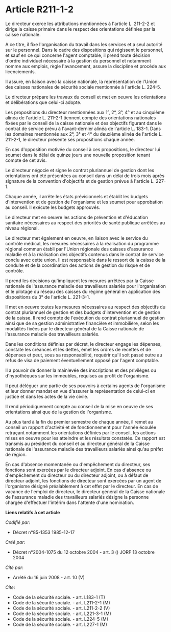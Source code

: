 # Article R211-1-2

Le directeur exerce les attributions mentionnées à l'article L. 211-2-2 et dirige la caisse primaire dans le respect des
orientations définies par la caisse nationale.

A ce titre, il fixe l'organisation du travail dans les services et a seul autorité sur le personnel. Dans le cadre des
dispositions qui régissent le personnel, et sauf en ce qui concerne l'agent comptable, il prend toute décision d'ordre
individuel nécessaire à la gestion du personnel et notamment nomme aux emplois, règle l'avancement, assure la discipline et
procède aux licenciements.

Il assure, en liaison avec la caisse nationale, la représentation de l'Union des caisses nationales de sécurité sociale
mentionnée à l'article L. 224-5.

Le directeur prépare les travaux du conseil et met en oeuvre les orientations et délibérations que celui-ci adopte.

Les propositions du directeur mentionnées aux 1°, 2°, 3°, 4° et au cinquième alinéa de l'article L. 211-2-1 tiennent compte
des orientations nationales fixées par le conseil de la caisse nationale et des objectifs figurant dans le contrat de service
prévu à l'avant-dernier alinéa de l'article L. 183-1. Dans les domaines mentionnés aux 2°, 3° et 4° du deuxième alinéa de
l'article L. 211-2-1, le directeur présente ses propositions chaque année.

En cas d'opposition motivée du conseil à ces propositions, le directeur lui soumet dans le délai de quinze jours une nouvelle
proposition tenant compte de cet avis.

Le directeur négocie et signe le contrat pluriannuel de gestion dont les orientations ont été présentées au conseil dans un
délai de trois mois après signature de la convention d'objectifs et de gestion prévue à l'article L. 227-1.

Chaque année, il arrête les états prévisionnels et établit les budgets d'intervention et de gestion de l'organisme et les
soumet pour approbation au conseil. Il exécute les budgets approuvés.

Le directeur met en oeuvre les actions de prévention et d'éducation sanitaire nécessaires au respect des priorités de santé
publique arrêtées au niveau régional.

Le directeur met également en oeuvre, en liaison avec le service du contrôle médical, les mesures nécessaires à la
réalisation du programme régional commun établi par l'Union régionale des caisses d'assurance maladie et à la réalisation des
objectifs contenus dans le contrat de service conclu avec cette union. Il est responsable dans le ressort de la caisse de la
conduite et de la coordination des actions de gestion du risque et de contrôle.

Il prend les décisions qu'impliquent les mesures arrêtées par la Caisse nationale de l'assurance maladie des travailleurs
salariés pour l'organisation et le pilotage du réseau des caisses du régime général en application des dispositions du 3° de
l'article L. 221-3-1.

Il met en oeuvre toutes les mesures nécessaires au respect des objectifs du contrat pluriannuel de gestion et des budgets
d'intervention et de gestion de la caisse. Il rend compte de l'exécution du contrat pluriannuel de gestion ainsi que de sa
gestion administrative financière et immobilière, selon les modalités fixées par le directeur général de la Caisse nationale
de l'assurance maladie des travailleurs salariés.

Dans les conditions définies par décret, le directeur engage les dépenses, constate les créances et les dettes, émet les
ordres de recettes et de dépenses et peut, sous sa responsabilité, requérir qu'il soit passé outre au refus de visa de
paiement éventuellement opposé par l'agent comptable.

Il a pouvoir de donner la mainlevée des inscriptions et des privilèges ou d'hypothèques sur les immeubles, requises au profit
de l'organisme.

Il peut déléguer une partie de ses pouvoirs à certains agents de l'organisme et leur donner mandat en vue d'assurer la
représentation de celui-ci en justice et dans les actes de la vie civile.

Il rend périodiquement compte au conseil de la mise en oeuvre de ses orientations ainsi que de la gestion de l'organisme.

Au plus tard à la fin du premier semestre de chaque année, il remet au conseil un rapport d'activité et de fonctionnement
pour l'année écoulée retraçant notamment les orientations définies par le conseil, les actions mises en oeuvre pour les
atteindre et les résultats constatés. Ce rapport est transmis au président du conseil et au directeur général de la Caisse
nationale de l'assurance maladie des travailleurs salariés ainsi qu'au préfet de région.

En cas d'absence momentanée ou d'empêchement du directeur, ses fonctions sont exercées par le directeur adjoint. En cas
d'absence ou d'empêchement du directeur ou du directeur adjoint, ou à défaut de directeur adjoint, les fonctions de directeur
sont exercées par un agent de l'organisme désigné préalablement à cet effet par le directeur. En cas de vacance de l'emploi
de directeur, le directeur général de la Caisse nationale de l'assurance maladie des travailleurs salariés désigne la
personne chargée d'effectuer l'intérim dans l'attente d'une nomination.

**Liens relatifs à cet article**

_Codifié par_:

  - Décret n°85-1353 1985-12-17

_Créé par_:

  - Décret n°2004-1075 du 12 octobre 2004 - art. 3 () JORF 13 octobre 2004

_Cité par_:

  - Arrêté du 16 juin 2008 - art. 10 (V)

_Cite_:

  - Code de la sécurité sociale. - art. L183-1 (T)
  - Code de la sécurité sociale. - art. L211-2-1 (M)
  - Code de la sécurité sociale. - art. L211-2-2 (V)
  - Code de la sécurité sociale. - art. L221-3-1 (M)
  - Code de la sécurité sociale. - art. L224-5 (M)
  - Code de la sécurité sociale. - art. L227-1 (M)
